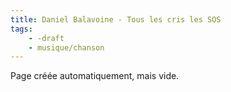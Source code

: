 ```yaml
---
title: Daniel Balavoine - Tous les cris les SOS
tags:
    - -draft
    - musique/chanson
---
```


Page créée automatiquement, mais vide.
